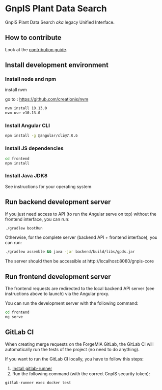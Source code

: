 # GnpIS Plant Data Search

GnpIS Plant Data Search *aka* legacy Unified Interface.

## How to contribute

Look at the [contribution guide](CONTRIBUTING.md).

## Install development environment

### Install node and npm
install nvm

go to :
https://github.com/creationix/nvm

```sh
nvm install 10.13.0
nvm use v10.13.0
```

### Install Angular CLI

```sh
npm install -g @angular/cli@7.0.6
```

### Install JS dependencies

```sh
cd frontend
npm install
```

### Install Java JDK8

See instructions for your operating system


## Run backend development server

If you just need access to API (to run the Angular serve on top) without the frontend interface, you can run:

```sh
./gradlew bootRun
```

Otherwise, for the complete server (backend API + frontend interface), you can run:

```sh
./gradlew assemble && java -jar backend/build/libs/gpds.jar
```

The server should then be accessible at http://localhost:8080/gnpis-core

## Run frontend development server

The frontend requests are redirected to the local backend API server (see instructions above to launch) via the
Angular proxy.

You can run the development server with the following command:

```sh
cd frontend
ng serve
```

## GitLab CI

When creating merge requests on the ForgeMIA GitLab, the GitLab CI will 
automatically run the tests of the project (no need to do anything).

If you want to run the GitLab CI locally, you have to follow this steps:

1. [Install gitlab-runner](https://docs.gitlab.com/runner/install/)
2. Run the following command (with the correct GnpIS security token):

```sh
gitlab-runner exec docker test 
```
